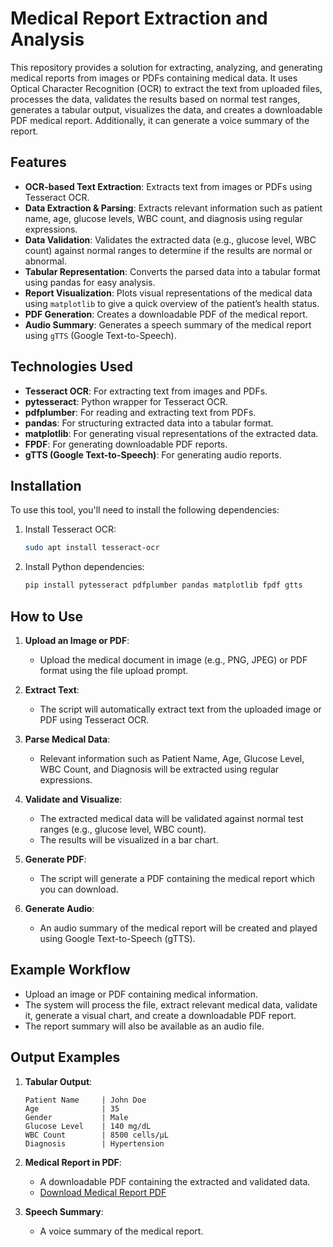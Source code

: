 # Medical Report Extraction and Analysis

This repository provides a solution for extracting, analyzing, and generating medical reports from images or PDFs containing medical data. It uses Optical Character Recognition (OCR) to extract the text from uploaded files, processes the data, validates the results based on normal test ranges, generates a tabular output, visualizes the data, and creates a downloadable PDF medical report. Additionally, it can generate a voice summary of the report.

## Features

- **OCR-based Text Extraction**: Extracts text from images or PDFs using Tesseract OCR.
- **Data Extraction & Parsing**: Extracts relevant information such as patient name, age, glucose levels, WBC count, and diagnosis using regular expressions.
- **Data Validation**: Validates the extracted data (e.g., glucose level, WBC count) against normal ranges to determine if the results are normal or abnormal.
- **Tabular Representation**: Converts the parsed data into a tabular format using pandas for easy analysis.
- **Report Visualization**: Plots visual representations of the medical data using `matplotlib` to give a quick overview of the patient’s health status.
- **PDF Generation**: Creates a downloadable PDF of the medical report.
- **Audio Summary**: Generates a speech summary of the medical report using `gTTS` (Google Text-to-Speech).

## Technologies Used

- **Tesseract OCR**: For extracting text from images and PDFs.
- **pytesseract**: Python wrapper for Tesseract OCR.
- **pdfplumber**: For reading and extracting text from PDFs.
- **pandas**: For structuring extracted data into a tabular format.
- **matplotlib**: For generating visual representations of the extracted data.
- **FPDF**: For generating downloadable PDF reports.
- **gTTS (Google Text-to-Speech)**: For generating audio reports.

## Installation

To use this tool, you'll need to install the following dependencies:

1. Install Tesseract OCR:
    ```bash
    sudo apt install tesseract-ocr
    ```

2. Install Python dependencies:
    ```bash
    pip install pytesseract pdfplumber pandas matplotlib fpdf gtts
    ```

## How to Use

1. **Upload an Image or PDF**:
   - Upload the medical document in image (e.g., PNG, JPEG) or PDF format using the file upload prompt.

2. **Extract Text**:
   - The script will automatically extract text from the uploaded image or PDF using Tesseract OCR.

3. **Parse Medical Data**:
   - Relevant information such as Patient Name, Age, Glucose Level, WBC Count, and Diagnosis will be extracted using regular expressions.

4. **Validate and Visualize**:
   - The extracted medical data will be validated against normal test ranges (e.g., glucose level, WBC count).
   - The results will be visualized in a bar chart.

5. **Generate PDF**:
   - The script will generate a PDF containing the medical report which you can download.

6. **Generate Audio**:
   - An audio summary of the medical report will be created and played using Google Text-to-Speech (gTTS).

## Example Workflow

- Upload an image or PDF containing medical information.
- The system will process the file, extract relevant medical data, validate it, generate a visual chart, and create a downloadable PDF report.
- The report summary will also be available as an audio file.

## Output Examples

1. **Tabular Output**:
    ```plaintext
    Patient Name     | John Doe
    Age              | 35
    Gender           | Male
    Glucose Level    | 140 mg/dL
    WBC Count        | 8500 cells/μL
    Diagnosis        | Hypertension
    ```


2. **Medical Report in PDF**:
    - A downloadable PDF containing the extracted and validated data.
    - [Download Medical Report PDF](./Medical_Report%20(1).pdf)


3. **Speech Summary**:
    - A voice summary of the medical report.
